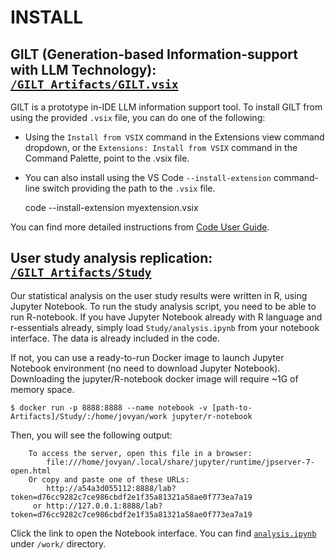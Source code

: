 # INSTALL

## GILT (Generation-based Information-support with LLM Technology): [`/GILT_Artifacts/GILT.vsix`](https://github.com/namdy0429/GILT_Artifacts/tree/main/Plugin)
GILT is a prototype in-IDE LLM information support tool.
To install GILT from using the provided `.vsix` file, you can do one of the following:
- Using the `Install from VSIX` command in the Extensions view command dropdown, or the `Extensions: Install from VSIX` command in the Command Palette, point to the .vsix file.
- You can also install using the VS Code `--install-extension` command-line switch providing the path to the `.vsix` file.

    code --install-extension myextension.vsix

You can find more detailed instructions from [Code User Guide](https://code.visualstudio.com/docs/editor/extension-marketplace#_install-from-a-vsix).

## User study analysis replication: [`/GILT_Artifacts/Study`](https://github.com/namdy0429/GILT_Artifacts/tree/main/Study)

Our statistical analysis on the user study results were written in R, using Jupyter Notebook.
To run the study analysis script, you need to be able to run R-notebook.
If you have Jupyter Notebook already with R language and r-essentials already, simply load `Study/analysis.ipynb` from your notebook interface. The data is already included in the code.

If not, you can use a ready-to-run Docker image to launch Jupyter Notebook environment (no need to download Jupyter Notebook).
Downloading the jupyter/R-notebook docker image will require ~1G of memory space.

```
$ docker run -p 8888:8888 --name notebook -v [path-to-Artifacts]/Study/:/home/jovyan/work jupyter/r-notebook
```

Then, you will see the following output:

```
    To access the server, open this file in a browser:
        file:///home/jovyan/.local/share/jupyter/runtime/jpserver-7-open.html
    Or copy and paste one of these URLs:
        http://a54a3d055112:8888/lab?token=d76cc9282c7ce986cbdf2e1f35a81321a58ae0f773ea7a19
     or http://127.0.0.1:8888/lab?token=d76cc9282c7ce986cbdf2e1f35a81321a58ae0f773ea7a19
```
Click the link to open the Notebook interface. You can find [`analysis.ipynb`](https://github.com/namdy0429/GILT_Artifacts/blob/main/Study/analysis.ipynb) under `/work/` directory.
